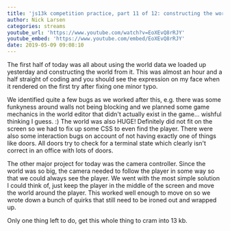 ```yaml
---
title: 'js13k competition practice, part 11 of 12: constructing the world and camera control (day 38)'
author: Nick Larsen
categories: streams
youtube_url: 'https://www.youtube.com/watch?v=EoXEvQ8rRJY'
youtube_embed: 'https://www.youtube.com/embed/EoXEvQ8rRJY'
date: 2019-05-09 09:08:10
---
```


The first half of today was all about using the world data we loaded up yesterday and constructing the world from it.  This was almost an hour and a half straight of coding and you should see the expression on my face when it rendered on the first try after fixing one minor typo.

We identified quite a few bugs as we worked after this, e.g. there was some funkyness around walls not being blocking and we planned some game mechanics in the world editor that didn't actually exist in the game... wishful thinking I guess. :)  The world was also HUGE!  Definitely did not fit on the screen so we had to fix up some CSS to even find the player.  There were also some interaction bugs on account of not having exactly one of things like doors.  All doors try to check for a terminal state which clearly isn't correct in an office with lots of doors.

The other major project for today was the camera controller.  Since the world was so big, the camera needed to follow the player in some way so that we could always see the player.  We went with the most simple solution I could think of, just keep the player in the middle of the screen and move the world around the player.  This worked well enough to move on so we wrote down a bunch of quirks that still need to be ironed out and wrapped up.

Only one thing left to do, get this whole thing to cram into 13 kb.